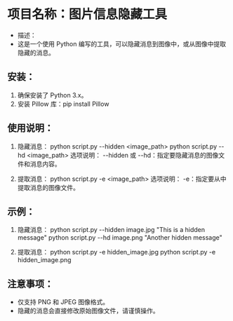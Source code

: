 # 项目名称：图片信息隐藏工具

* 描述：
* 这是一个使用 Python 编写的工具，可以隐藏消息到图像中，或从图像中提取隐藏的消息。
## 安装：
1. 确保安装了 Python 3.x。
2. 安装 Pillow 库：pip install Pillow

## 使用说明：
1. 隐藏消息：
   python script.py --hidden <image_path> <message>
   python script.py --hd <image_path> <message>
   选项说明：
   --hidden 或 --hd：指定要隐藏消息的图像文件和消息内容。

2. 提取消息：
   python script.py -e <image_path>
   选项说明：
   -e：指定要从中提取消息的图像文件。

## 示例：
1. 隐藏消息：
   python script.py --hidden image.jpg "This is a hidden message"
   python script.py --hd image.png "Another hidden message"

2. 提取消息：
   python script.py -e hidden_image.jpg
   python script.py -e hidden_image.png

## 注意事项：
- 仅支持 PNG 和 JPEG 图像格式。
- 隐藏的消息会直接修改原始图像文件，请谨慎操作。

